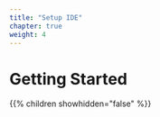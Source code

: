 ```yaml
---
title: "Setup IDE"
chapter: true
weight: 4
---
```


# Getting Started

{{% children showhidden="false" %}}